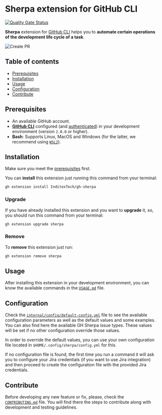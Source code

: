 # Sherpa extension for GitHub CLI

[![Quality Gate Status](https://sonarcloud.io/api/project_badges/measure?project=InditexTech_gh-sherpa&metric=alert_status)](https://sonarcloud.io/summary/new_code?id=InditexTech_gh-sherpa)

**Sherpa** extension for [GitHub CLI](https://github.com/cli/cli) helps you to **automate certain operations of the
development life cycle of a task**.

![Create PR](docs/images/create-pr.svg)

## Table of contents

- [Prerequisites](#prerequisites)
- [Installation](#installation)
- [Usage](#usage)
- [Configuration](#configuration)
- [Contribute](#contribute)

## Prerequisites

- An available GitHub account.
- [**GitHub CLI**](https://github.com/cli/cli) configured (and [authenticated](https://cli.github.com/manual/gh_auth_login)) in your development environment (version `2.0.0` or higher).
- **Bash**: Supports Linux, MacOS and Windows (for the latter, we recommend using [`WSL2`](https://learn.microsoft.com/en-us/windows/wsl/install)).

## Installation

Make sure you meet the [prerequisites](#prerequisites) first.

You can **install** this extension just running this command from your terminal:

```sh
gh extension install InditexTech/gh-sherpa
```

### Upgrade

If you have already installed this extension and you want to **upgrade** it, so, you should run this command from your terminal:

```sh
gh extension upgrade sherpa
```

### Remove

To **remove** this extension just run:

```sh
gh extension remove sherpa
```

## Usage

After installing this extension in your development environment, you can know the available commands in the [`USAGE.md`](docs/USAGE.md) file.

## Configuration

Check the [`internal/config/default-config.yml`](internal/config/default-config.yml) file to see the available configuration parameters as well as the default values and some examples.
You can also find here the available GH Sherpa issue types. These values will be set if no other configuration override those values.

In order to override the default values, you can use your own configuration file located in `$HOME/.config/sherpa/config.yml` for this.

If no configuration file is found, the first time you run a command it will ask you to configure your Jira credentials (if you want to use Jira integration) and then proceed to create the configuration file with the provided Jira credentials.

## Contribute

Before developing any new feature or fix, please, check the [`CONTRIBUTING.md`](CONTRIBUTING.md) file. You will find there the steps to contribute along with development and testing guidelines.
